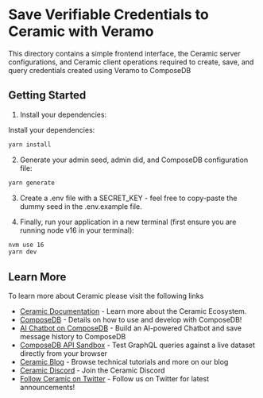 # Save Verifiable Credentials to Ceramic with Veramo

This directory contains a simple frontend interface, the Ceramic server configurations, and Ceramic client operations required to create, save, and query credentials created using Veramo to ComposeDB

## Getting Started

1. Install your dependencies:

Install your dependencies:

```bash
yarn install
```

2. Generate your admin seed, admin did, and ComposeDB configuration file:

```bash
yarn generate
```

3. Create a .env file with a SECRET_KEY - feel free to copy-paste the dummy seed in the .env.example file.

4. Finally, run your application in a new terminal (first ensure you are running node v16 in your terminal):

```bash
nvm use 16
yarn dev
```

## Learn More

To learn more about Ceramic please visit the following links

- [Ceramic Documentation](https://developers.ceramic.network/learn/welcome/) - Learn more about the Ceramic Ecosystem.
- [ComposeDB](https://composedb.js.org/) - Details on how to use and develop with ComposeDB!
- [AI Chatbot on ComposeDB](https://learnweb3.io/lessons/build-an-ai-chatbot-on-compose-db-and-the-ceramic-network) - Build an AI-powered Chatbot and save message history to ComposeDB
- [ComposeDB API Sandbox](https://composedb.js.org/sandbox) - Test GraphQL queries against a live dataset directly from your browser
- [Ceramic Blog](https://blog.ceramic.network/) - Browse technical tutorials and more on our blog
- [Ceramic Discord](https://discord.com/invite/ceramic) - Join the Ceramic Discord
- [Follow Ceramic on Twitter](https://twitter.com/ceramicnetwork) - Follow us on Twitter for latest announcements!